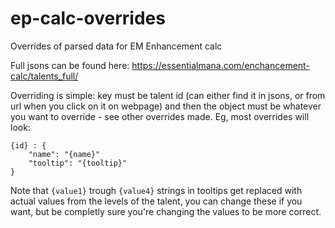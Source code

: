 # ep-calc-overrides
Overrides of parsed data for EM Enhancement calc

Full jsons can be found here: https://essentialmana.com/enchancement-calc/talents_full/

Overriding is simple: key must be talent id (can either find it in jsons, or from url when you click on it on webpage) and then the object must be whatever you want to override - see other overrides made.
Eg, most overrides will look:

    {id} : {
        "name": "{name}"
        "tooltip": "{tooltip}"
    }
    
Note that `{value1}` trough `{value4}` strings in tooltips get replaced with actual values from the levels of the talent, 
you can change these if you want, but be completly sure you're changing the values to be more correct.
